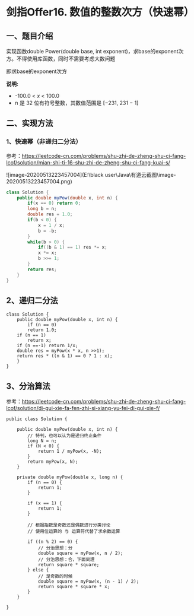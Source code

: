 # 剑指Offer16. 数值的整数次方（快速幂）

## 一、题目介绍

实现函数double Power(double base, int exponent)，求base的exponent次方。不得使用库函数，同时不需要考虑大数问题

即求base的exponent次方

**说明:**

- -100.0 < *x* < 100.0
- n 是 32 位有符号整数，其数值范围是 [−231, 231 − 1] 



## 二、实现方法

### 1、快速幂（非递归二分法）

参考：https://leetcode-cn.com/problems/shu-zhi-de-zheng-shu-ci-fang-lcof/solution/mian-shi-ti-16-shu-zhi-de-zheng-shu-ci-fang-kuai-s/

![image-20200513223457004](E:\black user\Java\有道云截图\image-20200513223457004.png)

```java
class Solution {
    public double myPow(double x, int n) {
        if(x == 0) return 0;
        long b = n;
        double res = 1.0;
        if(b < 0) {
            x = 1 / x;
            b = -b;
        }
        while(b > 0) {
            if((b & 1) == 1) res *= x;
            x *= x;
            b >>= 1;
        }
        return res;
    }
}
```



## 2、递归二分法

```
class Solution {
    public double myPow(double x, int n) {
        if (n == 0)
		return 1.0;
	if (n == 1)
		return x;
	if (n ==-1) return 1/x;
	double res = myPow(x * x, n >>1);
	return res * ((n & 1) == 0 ? 1 : x);
    }
}
```



## 3、分治算法

参考：https://leetcode-cn.com/problems/shu-zhi-de-zheng-shu-ci-fang-lcof/solution/di-gui-xie-fa-fen-zhi-si-xiang-yu-fei-di-gui-xie-f/

```
public class Solution {

    public double myPow(double x, int n) {
        // 特判，也可以认为是递归终止条件
        long N = n;
        if (N < 0) {
            return 1 / myPow(x, -N);
        }
        return myPow(x, N);
    }

    private double myPow(double x, long n) {
        if (n == 0) {
            return 1;
        }

        if (x == 1) {
            return 1;
        }

        // 根据指数是奇数还是偶数进行分类讨论
        // 使用位运算的 与 运算符代替了求余数运算

        if ((n % 2) == 0) {
            // 分治思想：分
            double square = myPow(x, n / 2);
            // 分治思想：合，下面同理
            return square * square;
        } else {
            // 是奇数的时候
            double square = myPow(x, (n - 1) / 2);
            return square * square * x;
        }
    }

}
```

